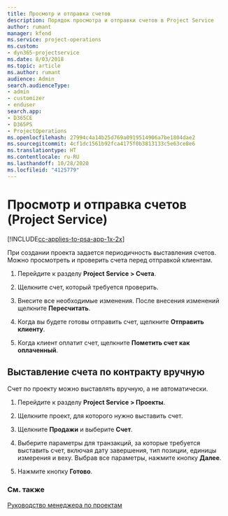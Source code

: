 ```yaml
---
title: Просмотр и отправка счетов
description: Порядок просмотра и отправки счетов в Project Service
author: rumant
manager: kfend
ms.service: project-operations
ms.custom:
- dyn365-projectservice
ms.date: 8/03/2018
ms.topic: article
ms.author: rumant
audience: Admin
search.audienceType:
- admin
- customizer
- enduser
search.app:
- D365CE
- D365PS
- ProjectOperations
ms.openlocfilehash: 27994c4a14b25d769a0919514906a7be1804dae2
ms.sourcegitcommit: 4cf1dc1561b92fca4175f0b3813133c5e63ce8e6
ms.translationtype: HT
ms.contentlocale: ru-RU
ms.lasthandoff: 10/28/2020
ms.locfileid: "4125779"
---
```

# <a name="view-and-send-invoices-project-service"></a>Просмотр и отправка счетов (Project Service)

[!INCLUDE[cc-applies-to-psa-app-1x-2x](../includes/cc-applies-to-psa-app-1x-2x.md)]

При создании проекта задается периодичность выставления счетов. Можно просмотреть и проверить счета перед отправкой клиентам.  
  
1.  Перейдите к разделу **Project Service > Счета**.  
  
2.  Щелкните счет, который требуется проверить.  
  
3.  Внесите все необходимые изменения. После внесения изменений щелкните **Пересчитать**.  
  
4.  Когда вы будете готовы отправить счет, щелкните **Отправить клиенту**.  
  
5.  Когда клиент оплатит счет, щелкните **Пометить счет как оплаченный**.  
  
## <a name="manually-invoice-a-contract"></a>Выставление счета по контракту вручную  
 Счет по проекту можно выставлять вручную, а не автоматически.  
  
1.  Перейдите к разделу **Project Service > Проекты**.  
  
2.  Щелкните проект, для которого нужно выставить счет.  
  
3.  Щелкните **Продажи** и выберите **Счет**.  
  
4.  Выберите параметры для транзакций, за которые требуется выставить счет, включая дату завершения, тип позиции, единицы измерения и веху. Выбрав все параметры, нажмите кнопку **Далее**.  
  
5.  Нажмите кнопку **Готово**.  
  
### <a name="see-also"></a>См. также  
 [Руководство менеджера по проектам](../psa/project-manager-guide.md)
